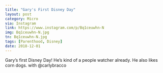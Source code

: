 ```yaml
---
title: "Gary's First Disney Day"
layout: post
category: Micro
via: Instagram
link: https://www.instagram.com/p/Bq1ceuwhn-N
img: Bq1ceuwhn-N.jpg
tn: Bq1ceuwhn-N.jpg
tags: [Parenthood, Disney]
date: 2018-12-01
---
```

Gary’s first Disney Day! He’s kind of a people watcher already. He also likes corn dogs. with @carlybracco
